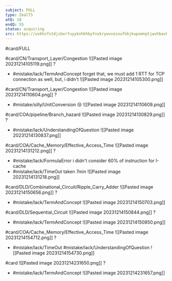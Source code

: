 ```yaml
---
subject: FULL
type: ZealTS
atQ: 18
endQ: 55
status: acquiring
src: https://uxkhzfstdjcborfuyyknhkhbyfnskrywvveioufkbjkupomnptjwvhbavkysuhi.vercel.app/solution.html?testId=63bffdc7ea7189f77e2d84b2&test_id=1
---
```

#card/FULL 

#card/CN/Transport_Layer/Congestion
![[Pasted image 20231214105119.png]]
?
- #mistake/lack/TermAndConcept forget that, we must add 1 RTT for TCP connection as well, but, i didn't
![[Pasted image 20231214105300.png]] <!--SR:!2023-12-16,2,150-->

#card/CN/Transport_Layer/Congestion
![[Pasted image 20231214110604.png]]
?
- #mistake/silly/UnitConversion 😢
![[Pasted image 20231214110609.png]] <!--SR:!2023-12-16,2,150-->


#card/COA/pipeline/Branch_hazard
![[Pasted image 20231214130829.png]]
?
- #mistake/lack/UnderstandingOfQuestion
![[Pasted image 20231214130837.png]] <!--SR:!2023-12-16,2,150-->

#card/COA/Cache_Memory/Effective_Access_Time
![[Pasted image 20231214131212.png]]
?
- #mistake/lack/FormulaError i didn't consider 60% of instruction for I-cache
- #mistake/lack/TimeOut taken 7min
![[Pasted image 20231214131218.png]] <!--SR:!2023-12-16,2,150-->


#card/DLD/Combinational_Circuit/Ripple_Carry_Adder
![[Pasted image 20231214150656.png]]
?
- #mistake/lack/TermAndConcept 
![[Pasted image 20231214150703.png]] 

#card/DLD/Sequential_Circuit
![[Pasted image 20231214150844.png]]
?
- #mistake/lack/TermAndConcept 
![[Pasted image 20231214150850.png]] 

#card/COA/Cache_Memory/Effective_Access_Time
![[Pasted image 20231214154712.png]]
?
- #mistake/lack/TimeOut #mistake/lack/UnderstandingOfQuestion
![[Pasted image 20231214154730.png]] <!--SR:!2023-12-16,2,150-->

#card
![[Pasted image 20231214231650.png]]
?
- #mistake/lack/TermAndConcept
![[Pasted image 20231214231657.png]] <!--SR:!2023-12-17,2,158-->

